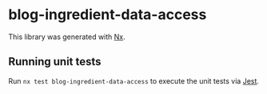 # blog-ingredient-data-access

This library was generated with [Nx](https://nx.dev).

## Running unit tests

Run `nx test blog-ingredient-data-access` to execute the unit tests via [Jest](https://jestjs.io).
